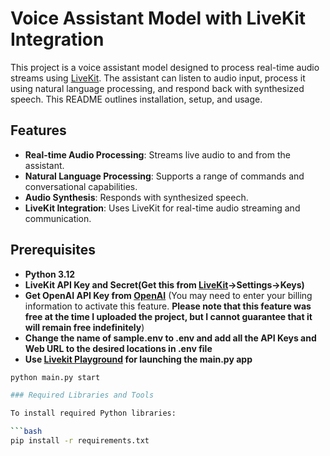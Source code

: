 # Voice Assistant Model with LiveKit Integration

This project is a voice assistant model designed to process real-time audio streams using [LiveKit](https://livekit.io/). The assistant can listen to audio input, process it using natural language processing, and respond back with synthesized speech. This README outlines installation, setup, and usage.

## Features
- **Real-time Audio Processing**: Streams live audio to and from the assistant.
- **Natural Language Processing**: Supports a range of commands and conversational capabilities.
- **Audio Synthesis**: Responds with synthesized speech.
- **LiveKit Integration**: Uses LiveKit for real-time audio streaming and communication.

## Prerequisites

- **Python 3.12**
- **LiveKit API Key and Secret(Get this from [LiveKit](https://livekit.io/)->Settings->Keys)**
- **Get OpenAI API Key from [OpenAI](https://platform.openai.com/api-keys)**
  (You may need to enter your billing information to activate this feature. **Please note that this feature was free at the time I uploaded the project, but I cannot guarantee that it will remain free indefinitely**)
- **Change the name of sample.env to .env and add all the API Keys and Web URL to the desired locations in .env file**
-  **Use [Livekit Playground](https://agents-playground.livekit.io/#cam=1&mic=1&video=1&audio=1&chat=1&theme_color=violet) for launching the main.py app**
  ```bash
  python main.py start

### Required Libraries and Tools

To install required Python libraries:

```bash
pip install -r requirements.txt
